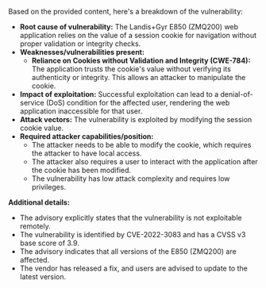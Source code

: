 Based on the provided content, here's a breakdown of the vulnerability:

*   **Root cause of vulnerability:** The Landis+Gyr E850 (ZMQ200) web application relies on the value of a session cookie for navigation without proper validation or integrity checks.
*   **Weaknesses/vulnerabilities present:**
    *   **Reliance on Cookies without Validation and Integrity (CWE-784):** The application trusts the cookie's value without verifying its authenticity or integrity. This allows an attacker to manipulate the cookie.
*   **Impact of exploitation:** Successful exploitation can lead to a denial-of-service (DoS) condition for the affected user, rendering the web application inaccessible for that user.
*   **Attack vectors:** The vulnerability is exploited by modifying the session cookie value.
*   **Required attacker capabilities/position:**
    *   The attacker needs to be able to modify the cookie, which requires the attacker to have local access.
    *   The attacker also requires a user to interact with the application after the cookie has been modified.
    *   The vulnerability has low attack complexity and requires low privileges.

**Additional details:**

*   The advisory explicitly states that the vulnerability is not exploitable remotely.
*   The vulnerability is identified by CVE-2022-3083 and has a CVSS v3 base score of 3.9.
*   The advisory indicates that all versions of the E850 (ZMQ200) are affected.
*   The vendor has released a fix, and users are advised to update to the latest version.